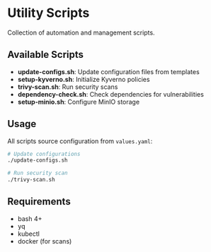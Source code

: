 # Utility Scripts

Collection of automation and management scripts.

## Available Scripts
- **update-configs.sh**: Update configuration files from templates
- **setup-kyverno.sh**: Initialize Kyverno policies
- **trivy-scan.sh**: Run security scans
- **dependency-check.sh**: Check dependencies for vulnerabilities
- **setup-minio.sh**: Configure MinIO storage

## Usage
All scripts source configuration from `values.yaml`:
```bash
# Update configurations
./update-configs.sh

# Run security scan
./trivy-scan.sh
```

## Requirements
- bash 4+
- yq
- kubectl
- docker (for scans)
